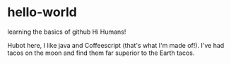 # hello-world
learning the basics of github
Hi Humans!

Hubot here, I like java and Coffeescript (that's what I'm made of!).
I've had tacos on the moon and find them far superior to the Earth tacos.

